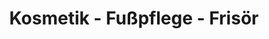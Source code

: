 ---
title: "Kosmetik - Fußpflege - Frisör"
url: /rostock/kosmetik-fusspflege-frisoer/
shop: Kosmetik
---